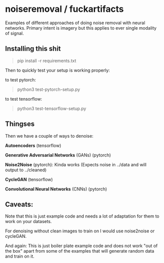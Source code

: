 # noiseremoval / fuckartifacts
Examples of different approaches of doing noise removal with neural networks. Primary intent is imagery but this applies to ever single modality of signal. 

## Installing this shit
> pip install -r requirements.txt

Then to quickly test your setup is working properly:

to test pytorch:
> python3 test-pytorch-setup.py

to test tensorflow:
> python3 test-tensorflow-setup.py


## Thingses
Then we have a couple of ways to denoise:


**Autoencoders** (tensorflow)


**Generative Adversarial Networks** (GANs) (pytorch)


**Noise2Noise** (pytorch): Kinda works (Expects noise in ../data and will output to ../cleaned)


**CycleGAN** (tensorflow)


**Convolutional Neural Networks** (CNNs) (pytorch)



## Caveats:
Note that this is just example code and needs a lot of adaptation for them to work on your datasets.

For denoising without clean images to train on I would use noise2noise or cycleGAN.


And again: This is just boiler plate example code and does not work "out of the box" apart from some of the examples that will generate random data and train on it.


